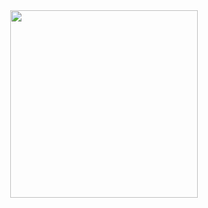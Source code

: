 <div align="center">
  <a href="https://github.com/luizaviana">
  <img height="300em" src="https://github-readme-stats.vercel.app/api/top-langs/?username=luizaviana"/>
</div>
